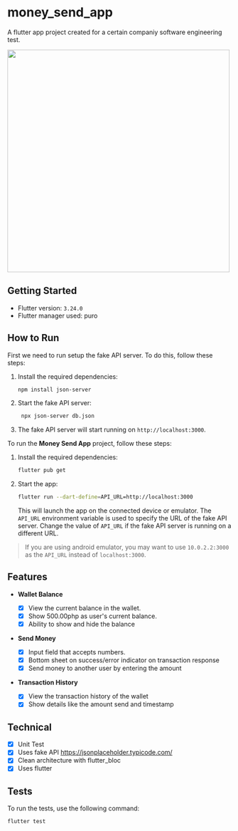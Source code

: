 # money_send_app

A flutter app project created for a certain companiy software engineering test.

<img src="https://github.com/user-attachments/assets/f5272f8e-edda-4f3f-9490-06d035d73513" height=500> 


## Getting Started

- Flutter version: `3.24.0`
- Flutter manager used: puro

## How to Run

First we need to run setup the fake API server. To do this, follow these steps:

1. Install the required dependencies:

   ```bash
   npm install json-server
   ```

2. Start the fake API server:

   ```bash
    npx json-server db.json
   ```

3. The fake API server will start running on `http://localhost:3000`.

To run the **Money Send App** project, follow these steps:

1. Install the required dependencies:

   ```bash
   flutter pub get
   ```

2. Start the app:

   ```bash
   flutter run --dart-define=API_URL=http://localhost:3000
   ```

   This will launch the app on the connected device or emulator. The `API_URL` environment variable is used to specify the URL of the fake API server. Change the value of `API_URL` if the fake API server is running on a different URL.

> If you are using android emulator, you may want to use `10.0.2.2:3000` as the `API_URL` instead of `localhost:3000`.

## Features

- **Wallet Balance**

  - [x] View the current balance in the wallet.
  - [x] Show 500.00php as user's current balance.
  - [x] Ability to show and hide the balance

- **Send Money**

  - [x] Input field that accepts numbers.
  - [x] Bottom sheet on success/error indicator on transaction response
  - [x] Send money to another user by entering the amount

- **Transaction History**
  - [x] View the transaction history of the wallet
  - [x] Show details like the amount send and timestamp

## Technical

- [x] Unit Test
- [x] Uses fake API <https://jsonplaceholder.typicode.com/>
- [x] Clean architecture with flutter_bloc
- [x] Uses flutter

## Tests

To run the tests, use the following command:

```bash
flutter test
```
